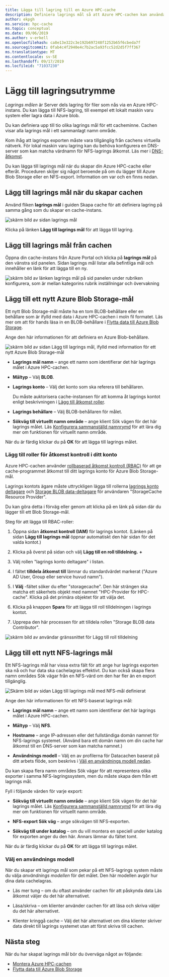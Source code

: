 ```yaml
---
title: Lägga till lagring till en Azure HPC-cache
description: Definiera lagrings mål så att Azure HPC-cachen kan använda ditt lokala NFS-system eller Azure Blob-behållare för långsiktig fil lagring
author: ekpgh
ms.service: hpc-cache
ms.topic: conceptual
ms.date: 09/06/2019
ms.author: v-erkell
ms.openlocfilehash: ca8e13e322c3e192b697248f1252b65f6cbeda7f
ms.sourcegitcommit: 0fab4c4f2940e4c7b2ac5a93fcc52d2d5f7ff367
ms.translationtype: MT
ms.contentlocale: sv-SE
ms.lasthandoff: 09/17/2019
ms.locfileid: "71037230"
---
```

# <a name="add-storage"></a>Lägg till lagringsutrymme

*Lagrings målen* är Server dels lagring för filer som nås via en Azure HPC-instans. Du kan lägga till NFS-lagring, till exempel ett lokalt maskin varu system eller lagra data i Azure blob.

Du kan definiera upp till tio olika lagrings mål för ett cacheminne. Cachen visar alla lagrings mål i ett sammanlagt namn område.

Kom ihåg att lagrings exporten måste vara tillgänglig från cachens virtuella nätverk. För lokal maskin varu lagring kan du behöva konfigurera en DNS-server som kan matcha värdnamn för NFS-lagrings åtkomst. Läs mer i [DNS-åtkomst](hpc-cache-prereqs.md#dns-access).

Du kan lägga till lagrings mål när du skapar din Azure HPC-cache eller efteråt. Proceduren skiljer sig något beroende på om du lägger till Azure Blob Storage eller en NFS-export. Information om var och en finns nedan.

## <a name="add-storage-targets-while-creating-the-cache"></a>Lägg till lagrings mål när du skapar cachen

Använd fliken **lagrings mål** i guiden Skapa cache för att definiera lagring på samma gång som du skapar en cache-instans.

![skärm bild av sidan lagrings mål](media/hpc-cache-storage-targets-pop.png)

Klicka på länken **Lägg till lagrings mål** för att lägga till lagring.

## <a name="add-storage-targets-from-the-cache"></a>Lägg till lagrings mål från cachen

Öppna din cache-instans från Azure Portal och klicka på **lagrings mål** på den vänstra sid panelen. Sidan lagrings mål listar alla befintliga mål och innehåller en länk för att lägga till en ny.

![skärm bild av länken lagrings mål på sid panelen under rubriken konfigurera, som är mellan kategorins rubrik inställningar och övervakning](media/hpc-cache-storage-targets-sidebar.png)

## <a name="add-a-new-azure-blob-storage-target"></a>Lägg till ett nytt Azure Blob Storage-mål

Ett nytt Blob Storage-mål måste ha en tom BLOB-behållare eller en behållare som är ifylld med data i Azure HPC-cachen i moln fil formatet. Läs mer om att för hands läsa in en BLOB-behållare i [Flytta data till Azure Blob Storage](hpc-cache-ingest.md).

Ange den här informationen för att definiera en Azure Blob-behållare.

![skärm bild av sidan Lägg till lagrings mål, ifylld med information för ett nytt Azure Blob Storage-mål](media/hpc-cache-add-blob.png)

* **Lagrings mål namn** – ange ett namn som identifierar det här lagrings målet i Azure HPC-cachen.
* **Måltyp** – Välj **BLOB**.
* **Lagrings konto** – Välj det konto som ska referera till behållaren.

  Du måste auktorisera cache-instansen för att komma åt lagrings kontot enligt beskrivningen i [Lägg till åtkomst roller](#add-the-access-control-roles-to-your-account).
* **Lagrings behållare** – Välj BLOB-behållaren för målet.

* **Sökväg till virtuellt namn område** – ange klient Sök vägen för det här lagrings målet. Läs [Konfigurera sammanställd namnrymd](hpc-cache-namespace.md) för att lära dig mer om funktionen för virtuellt namn område.

När du är färdig klickar du på **OK** för att lägga till lagrings målet.

### <a name="add-the-access-control-roles-to-your-account"></a>Lägg till roller för åtkomst kontroll i ditt konto

Azure HPC-cachen använder [rollbaserad åtkomst kontroll (RBAC)](https://docs.microsoft.com/azure/role-based-access-control/index) för att ge cache-programmet åtkomst till ditt lagrings konto för Azure Blob Storage-mål.

Lagrings kontots ägare måste uttryckligen lägga till rollerna [lagrings konto deltagare](https://docs.microsoft.com/azure/role-based-access-control/built-in-roles#storage-account-contributor) och [Storage BLOB data-deltagare](https://docs.microsoft.com/azure/role-based-access-control/built-in-roles#storage-blob-data-contributor) för användaren "StorageCache Resource Provider".

Du kan göra detta i förväg eller genom att klicka på en länk på sidan där du lägger till ett Blob Storage-mål.

Steg för att lägga till RBAC-roller:

1. Öppna sidan **åtkomst kontroll (IAM)** för lagrings kontot. (Länken på sidan **Lägg till lagrings mål** öppnar automatiskt den här sidan för det valda kontot.)

1. Klicka på överst på sidan och välj **Lägg till en roll tilldelning.** **+**

1. Välj rollen "lagrings konto deltagare" i listan.

1. I fältet **tilldela åtkomst till** lämnar du standardvärdet markerat ("Azure AD User, Group eller service huvud namn").  

1. I **Välj** -fältet söker du efter "storagecache".  Den här strängen ska matcha ett säkerhets objekt med namnet "HPC-Provider för HPC-cache". Klicka på det primära objektet för att välja det.

1. Klicka på knappen **Spara** för att lägga till roll tilldelningen i lagrings kontot.

1. Upprepa den här processen för att tilldela rollen "Storage BLOB data Contributor".  

![skärm bild av användar gränssnittet för Lägg till roll tilldelning](media/hpc-cache-add-role.png)

## <a name="add-a-new-nfs-storage-target"></a>Lägg till ett nytt NFS-lagrings mål

Ett NFS-lagrings mål har vissa extra fält för att ange hur lagrings exporten ska nå och hur data ska cachelagras effektivt. Du kan också skapa flera namn områdes Sök vägar från en NFS-värd om den har fler än en export tillgänglig.

![Skärm bild av sidan Lägg till lagrings mål med NFS-mål definierat](media/hpc-cache-add-nfs-target.png)

Ange den här informationen för ett NFS-baserat lagrings mål:

* **Lagrings mål namn** – ange ett namn som identifierar det här lagrings målet i Azure HPC-cachen.

* **Måltyp** – Välj **NFS**.

* **Hostname** – ange IP-adressen eller det fullständiga domän namnet för NFS-lagrings systemet. (Använd bara ett domän namn om din cache har åtkomst till en DNS-server som kan matcha namnet.)

* **Användnings modell** – Välj en av profilerna för Datacachen baserat på ditt arbets flöde, som beskrivs i [Välj en användnings modell nedan](#choose-a-usage-model).

Du kan skapa flera namn områdes Sök vägar för att representera olika exporter i samma NFS-lagringssystem, men du måste skapa dem från ett lagrings mål.

Fyll i följande värden för varje export:

* **Sökväg till virtuellt namn område** – ange klient Sök vägen för det här lagrings målet. Läs [Konfigurera sammanställd namnrymd](hpc-cache-namespace.md) för att lära dig mer om funktionen för virtuellt namn område.

<!--  The virtual path should start with a slash ``/``. -->

* **NFS-export Sök väg** – ange sökvägen till NFS-exporten.

* **Sökväg till under katalog** – om du vill montera en speciell under katalog för exporten anger du den här. Annars lämnar du fältet tomt. 

När du är färdig klickar du på **OK** för att lägga till lagrings målet.

### <a name="choose-a-usage-model"></a>Välj en användnings modell 
<!-- link in GUI to this heading -->

När du skapar ett lagrings mål som pekar på ett NFS-lagrings system måste du välja *användnings modellen* för det målet. Den här modellen avgör hur dina data cachelagras.

* Läs mer tung – om du oftast använder cachen för att påskynda data Läs åtkomst väljer du det här alternativet. 

* Läsa/skriva – om klienter använder cachen för att läsa och skriva väljer du det här alternativet.

* Klienter kringgå cache – Välj det här alternativet om dina klienter skriver data direkt till lagrings systemet utan att först skriva till cachen.

## <a name="next-steps"></a>Nästa steg

När du har skapat lagrings mål bör du överväga något av följande:

* [Montera Azure HPC-cachen](hpc-cache-mount.md)
* [Flytta data till Azure Blob Storage](hpc-cache-ingest.md)